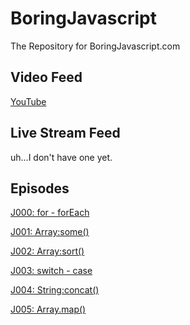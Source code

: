 # BoringJavascript
The Repository for BoringJavascript.com

## Video Feed

[YouTube](https://www.youtube.com/channel/UCKZ7CV6fI7xlh7zIE9TWqgw)

## Live Stream Feed

uh...I don't have one yet.

## Episodes

[J000: for - forEach](https://www.youtu.be/WxYAoJY27n8)

[J001: Array:some()](https://www.youtu.be/JmlyEDJWs5o)

[J002: Array:sort()](https://www.youtu.be/OEM_dSrHAT4)

[J003: switch - case](https://www.youtu.be/4cIR58-svZ4)

[J004: String:concat()](https://www.youtu.be/luZz-4RsjUI)

[J005: Array.map()](https://www.youtu.be/pUMAOgbPWvg)



